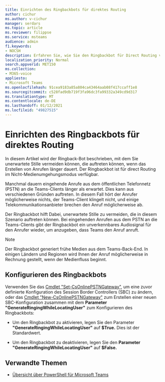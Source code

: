 ```yaml
---
title: Einrichten des Ringbackbots für direktes Routing
author: cichur
ms.author: v-cichur
manager: serdars
ms.topic: article
ms.reviewer: filippse
ms.service: msteams
audience: admin
f1.keywords:
- NOCSH
description: Erfahren Sie, wie Sie den Ringbackbot für Direct Routing verwenden, um unerwartete Stille zu verhindern, die beim Erstellen eines Anrufs auftreten können.
localization_priority: Normal
search.appverid: MET150
ms.collection:
- M365-voice
appliesto:
- Microsoft Teams
ms.openlocfilehash: 91cea9183a85a804ca43464aab08f417ccaff1e8
ms.sourcegitcommit: c528fad9db719f3fa96dc3fa99332a349cd9d317
ms.translationtype: MT
ms.contentlocale: de-DE
ms.lasthandoff: 01/12/2021
ms.locfileid: "49827515"
---
```

# <a name="set-up-the-ringback-bot-for-direct-routing"></a>Einrichten des Ringbackbots für direktes Routing

In diesem Artikel wird der Ringback-Bot beschrieben, mit dem Sie unerwartete Stille vermeiden können, die auftreten können, wenn das Erstellen von Anrufen länger dauert. Der Ringbackbot ist für direct Routing im Nicht-Medienumgehungsmodus verfügbar.

Manchmal dauern eingehende Anrufe aus dem öffentlichen Telefonnetz (PSTN) an die Teams-Clients länger als erwartet. Dies kann aus verschiedenen Gründen auftreten. In diesem Fall hört der Anrufer möglicherweise nichts, der Teams-Client klingelt nicht, und einige Telekommunikationsanbieter brechen den Anruf möglicherweise ab.

Der Ringbackbot hilft Dabei, unerwartete Stille zu vermeiden, die in diesem Szenario auftreten können. Bei eingehenden Anrufen aus dem PSTN an die Teams-Clients gibt der Ringbackbot ein unverkennbares Audiosignal für den Anrufer wieder, um anzugeben, dass Teams den Anruf anruft.

> [!NOTE]
> Der Ringbackbot generiert frühe Medien aus dem Teams-Back-End. In einigen Ländern und Regionen wird Ihnen der Anruf möglicherweise in Rechnung gestellt, wenn der Medienfluss beginnt.

## <a name="configure-the-ringback-bot"></a>Konfigurieren des Ringbackbots

Verwenden Sie das [Cmdlet "Set-CsOnlinePSTNGateway",](https://docs.microsoft.com/powershell/module/skype/set-csonlinepstngateway) um eine zuvor definierte Konfiguration des Session Border Controllers (SBC) zu ändern, oder das [Cmdlet "New-CsOnlinePSTNGateway"](https://docs.microsoft.com/powershell/module/skype/new-csonlinepstngateway) zum Erstellen einer neuen SBC-Konfiguration zusammen mit dem **Parameter "GenerateRingingWhileLocatingUser"** zum Konfigurieren des Ringbackbots:

- Um den Ringbackbot zu aktivieren, legen Sie den Parameter **"GenerateRingingWhileLocatingUser"** auf **$True.** Dies ist der Standardwert. 

- Um den Ringbackbot zu deaktivieren, legen Sie den **Parameter "GenerateRingingWhileLocatingUser"** auf **$False.** 

## <a name="related-topics"></a>Verwandte Themen

- [Übersicht über PowerShell für Microsoft Teams](teams-powershell-overview.md)
